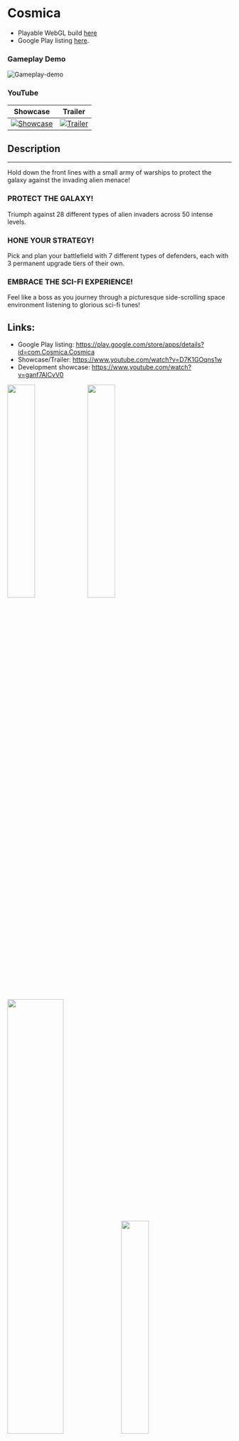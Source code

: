 # Cosmica

- Playable WebGL build <a href="https://tymotex.github.io/Cosmica/">here</a>
- Google Play listing <a href="https://play.google.com/store/apps/details?id=com.Cosmica.Cosmica">here</a>.

### Gameplay Demo
![Gameplay-demo](/PublicImages/gameplay-demo.gif)

### YouTube
Showcase             |  Trailer
:-------------------------:|:-------------------------:
[![Showcase](https://img.youtube.com/vi/ganf7AlCvV0/0.jpg)](https://www.youtube.com/watch?v=ganf7AlCvV0)  |  [![Trailer](https://img.youtube.com/vi/D7K1GOqns1w/0.jpg)](https://www.youtube.com/watch?v=D7K1GOqns1w)

## Description
<hr>
Hold down the front lines with a small army of warships to protect the galaxy against the invading alien menace!

### PROTECT THE GALAXY!
Triumph against 28 different types of alien invaders across 50 intense levels.

### HONE YOUR STRATEGY!
Pick and plan your battlefield with 7 different types of defenders, each with 3 permanent upgrade tiers of their own. 

### EMBRACE THE SCI-FI EXPERIENCE!
Feel like a boss as you journey through a picturesque side-scrolling space environment listening to glorious sci-fi tunes!

## Links:
- Google Play listing: https://play.google.com/store/apps/details?id=com.Cosmica.Cosmica
- Showcase/Trailer: https://www.youtube.com/watch?v=D7K1GOqns1w
- Development showcase: https://www.youtube.com/watch?v=ganf7AlCvV0

<p float="left">
  <img src="https://github.com/Tymotex/Cosmica/blob/master/PublicImages/Thumbnail.PNG?raw=true" width="35%" />
  <img src="https://github.com/Tymotex/Cosmica/blob/master/PublicImages/Triumph.png?raw=true" width="35%" /> 
</p>
<p float="left">
  <img src="https://github.com/Tymotex/Cosmica/blob/master/PublicImages/Screenshot_2020-02-22-21-19-47-41_fda667b7fd960e9419fea7f2286c2314.png?raw=true" width="50%" />
  <img src="https://github.com/Tymotex/Cosmica/blob/master/PublicImages/Shop_1.png?raw=true" width="35%" />
</p>

# Development Logs

### Cosmica_4:
- Added 2 fighter ships to be selected at the bottom bar
Extended Selector.cs to handle the idea of having a currently selected unit. When the player makes a selection, then clicking on the tile will spawn the selected unit. Making a different selection spawns that newly selected ship
- Also extended Selector.cs to spawn a glow effect to indicate which unit is currently selected

### Cosmica_5:
- Added rocket booster particle effects
- Added a currency system (energy) and assigned costs to ships. The player cannot place an unlimited number of ships anymore
- Added popups for invalid player decisions (eg. attempting to spend more energy than the player has, or attempting to place a ship when no ship type has been selected

### Cosmica_6:
- Fixed bug where multiple defenders could be instantiated on the same tile
- Placed units will only shoot if there is an enemy in their lane
- Added 2 new columns (the final will have more than this)
- Added a simple pulse animation for the tiles when they are hovered over

### Cosmica_7:
- Added a health bar which dynamically shrinks proportionately to damage taken
- Greatly extended Health.cs: added a popup for when a unit gets damaged (refactored parent-child animator controller issues), attached a health bar, added an energy reward when the player defeats enemies

### Cosmica_8:
- Added mechanisms for control to be increased/decreased (destroying enemies, enemies crossing the border, enemies destroying friendly units)
- Added 'shredders' to prevent gameobjects like enemies and projectiles from translating indefinitely off-screen. These shredders handle decrementing control when triggered by crossing enemies
- Scene transitions to a fail/success screen when control reaches 0% or 100%
- Added a dynamic control bar and energy bar UI elements

### Cosmica_9:
- Added a timer bar UI element which keeps track of the time elapsed (realtime) since the level started in mins:secs format
- Added new win condition: when the timer exceeds the maximum time (5 mins for production), it goes into overtime where enemies stop spawning and the player has to deal with remaining units. By the end of overtime, if the player has achieved >=50% control, then they win, otherwise they fail
- Added several level epilogue and level prologue animations including fading in, fading out UI elements, text and banner popup, win condition SFX, etc.
- Added a timescaler that sets Time.timeScale

### Cosmica_10:
- Added new fade transitions between all scenes
- Added a basic sfx playing system handle mostly by Projectile.cs for impact sounds
- Added persistent background music that plays a random track and follows the singleton pattern

### Cosmica_11:
- Added a functional options scene which allows the music volume and game volume to be toggled and have these settings persist across different sessions (using Unity's PlayerPrefs system). Soundtrack changing still unimplemented
- Selected defenders can now be deselected by pressing them again
- Added a pause menu when ESC is pressed at any point during the game (setting on and off canvas UI gameobject)

### Cosmica_12:
- Added new classes (SceneData, SceneDataManager, OutcomeWriter) to handle passing data to the level outcome screen where we want to display data. This prevents the need to have designated success/failure screen for EVERY level 

### Cosmica_13:
- Major changes to EnemySpawner. Added a difficulty ramping system where, for instance, for every 30 seconds the player stays in the game, the higher the chance of stronger enemy units spawning. Introduced a new class, SpawnChances, which lets the level designer manually set the spawn chance of a particular enemy on each difficulty interval. Eg. Tougher enemies may have 0% spawn chance for the first 1 minute, then have 25% afterwards for 1min - 2min, then have 100% afterwards
- Added a preparation phase for start of the level. The player has a fixed energy allocated at the start, allowing them to plan out the battlefield without time pressure
- Quit to main menu from the pause menu is now working

### Cosmica_14:
- Major changes to Enemy and Defender scripts. Refactored Enemy and Defender classes as EnemyBehaviour and DefenderBehaviour and added a wrapper gameobject which can now be used to control animations properly. More sophisticated animations are now possible with the animation controller being attached to the parent controller
- Added a trigger near the end of the left side of the screen where if any enemy enters its region, they speed up towards the left shredder (crossing the border and causing the player to lose control)
- Added new animations, eg. the spawned defenders will first swerve in and continue its idle pulse animation
- Added level completion animations where enemies retreat, defenders advance and projectiles dissolve

### Cosmica_15:
- Added lots of new SFX, eg. level ending SFX for success/failure, spawning SFX for defender ships and enemy ships
- Implemented unit highlighting and movement feature. The player can now click any unit on the battlefield to highlight it and then click any valid tile to move the reposition the unit
- Added a background decoration spawner

### Cosmica_16:
- Player is now able to toggle the music in the options menu and pause menu
- 20 new soundtracks have been introduced
- All the GUI has been overhauled with new assets. Lots of small details added, eg audio has been added to buttons, header UI shows the current level, etc.
- New LevelSelection scene which lets the player pick the level to play (currently only 1 so far)
- Nebula background now transitions colour over the 5 minutes of gameplay

### Cosmica_17:
- Added persistent currency and coin dropping system where coins of different worth have a chance to be dropped on each enemy kill
- Added level unlocking system (currently designed to only work with 5 zones each with 10 levels)
- Added a shop scene for players to spend credits on permanent ship upgrades (currently not functional)
- Greatly improved the info panel when hovering over defender units in the selection bar

### Cosmica_18:
- Added a functional shop system that lets players spend credits and have their ship upgrades persist across sessions
- Added all 7 defender unit prefabs, all 3 of their upgrade tiers as well as a whole bunch of ammunition for them (currently poorly tuned)
- Added a scoring system which takes into account the score achieved on destroying enemies, the time taken to win and the total energy spent to grade the player on their performance on a given level

### Cosmica_19:
- Added persistent high score keeping. The level outcome screen now displays the player's high score and the level rewards (credits and newly unlocked ships). Also made sure that completing a level for the first time gives a 'base' reward while every subsequent time doesn't
- Added a panel on the prep phase UI where the player can check the stats of the enemies by hovering over the icons

### Cosmica_20:
- Added new explosion VFX and muzzle VFX
- Added spawn interval difficulty ramping
- Added new defender tile spawning effects
- Improved performance by minisming calls to inefficient methods
- Added 22 new enemies and their ammunition
- Added tips display
- Added a tutorial scene

### Cosmica_21:
- Added a game startup loading screen (still unreliable)
- Improved the background OST by adding 8 new soundtracks and removing some existing ones. 
- Improved load speed by fixing some data compression optimisation issues: http://blog.theknightsofunity.com/wrong-import-settings-killing-unity-game-part-1/?_ga=2.152208505.1101337095.1582258954-2035885584.1578100776
- Added a method for the player to reset all prefs

### Cosmica_22:
- First production release https://play.google.com/store/apps/details?id=com.Cosmica.Cosmica
